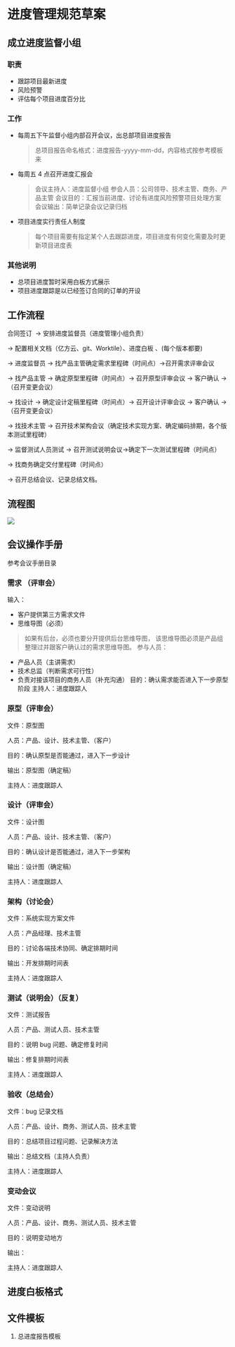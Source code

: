 # 进度管理规范草案

## 成立进度监督小组

### 职责
- 跟踪项目最新进度
- 风险预警
- 评估每个项目进度百分比

### 工作

- 每周五下午监督小组内部召开会议，出总部项目进度报告
	> 总项目报告命名格式：进度报告-yyyy-mm-dd，内容格式按参考模板来
- 每周五 4 点召开进度汇报会
	> 会议主持人：进度监督小组
	> 参会人员：公司领导、技术主管、商务、产品主管
	> 会议目的：汇报当前进度、讨论有进度风险预警项目处理方案
	> 会议输出：简单记录会议记录归档
- 项目进度实行责任人制度
	> 每个项目需要有指定某个人去跟踪进度，项目进度有何变化需要及时更新项目进度表

### 其他说明
- 总项目进度暂时采用白板方式展示
- 项目进度跟踪是以已经签订合同的订单的开设

## 工作流程

合同签订  
-\> 安排进度监督员（进度管理小组负责） 

-\> 配置相关文档（亿方云、git、Worktile）、进度白板 、(每个版本都要) 

-\> 进度监督员 -\> 找产品主管确定需求里程碑（时间点）-\>召开需求评审会议 

-\> 找产品主管 -\> 确定原型里程碑（时间点）-\> 召开原型评审会议 -\> 客户确认 -\>（召开变更会议） 

-\> 找设计 -\> 确定设计定稿里程碑（时间点）-\> 召开设计评审会议 -\> 客户确认 -\>（召开变更会议） 

-\> 找技术主管 -\> 召开技术架构会议（确定技术实现方案、确定编码排期，各个版本测试里程碑） 

-\> 监督测试人员测试 -\> 召开测试说明会议-\>确定下一次测试里程碑（时间点）  

-\> 找商务确定交付里程碑（时间点） 

-\> 召开总结会议、记录总结文档。 

## 流程图

![][image-1]

## 会议操作手册
参考会议手册目录

### 需求 （评审会） 

输入：
- 客户提供第三方需求文件
- 思维导图（必须）
> 如果有后台，必须也要分开提供后台思维导图，
> 该思维导图必须是产品组整理过并跟客户确认过的需求思维导图。
参与人员：
- 产品人员（主讲需求）
- 技术总监（判断需求可行性）
- 负责对接该项目的商务人员（补充沟通）
目的：确认需求能否进入下一步原型阶段
主持人：进度跟踪人 

### 原型（评审会）
文件：原型图 

人员：产品、设计、技术主管、（客户） 

目的：确认原型是否能通过，进入下一步设计 

输出：原型图（确定稿） 

主持人：进度跟踪人

### 设计（评审会）
文件：设计图 

人员：产品、设计、技术主管、（客户） 

目的：确认设计是否能通过，进入下一步架构 

输出：设计图（确定稿） 

主持人：进度跟踪人

### 架构（讨论会）
文件：系统实现方案文件 

人员：产品经理、技术主管 

目的：讨论各端技术协同、确定排期时间 

输出：开发排期时间表 

主持人：进度跟踪人

### 测试（说明会）（反复）
文件：测试报告 

人员：产品、测试人员、技术主管 

目的：说明 bug 问题、确定修复时间 

输出：修复排期时间表 

主持人：进度跟踪人

### 验收（总结会）
文件：bug 记录文档 

人员：产品、设计、商务、测试人员、技术主管 

目的：总结项目过程问题、记录解决方法 

输出：总结文档（主持人负责） 

主持人：进度跟踪人


### 变动会议
文件：变动说明 

人员：产品、设计、商务、测试人员、技术主管 

目的：说明变动地方 

输出： 

主持人：进度跟踪人

## 进度白板格式


## 文件模板
1. 总进度报告模板

[image-1]:	https://raw.githubusercontent.com/dolwin/Figo-Schedule-Management-Manual/master/%E7%81%AB%E9%B9%B0%E9%A1%B9%E7%9B%AE%E6%B5%81%E7%A8%8B%E5%9B%BE.png
